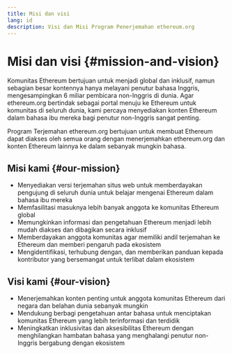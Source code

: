 ```yaml
---
title: Misi dan visi
lang: id
description: Visi dan Misi Program Penerjemahan ethereum.org
---
```


# Misi dan visi {#mission-and-vision}

Komunitas Ethereum bertujuan untuk menjadi global dan inklusif, namun sebagian besar kontennya hanya melayani penutur bahasa Inggris, mengesampingkan 6 miliar pembicara non-Inggris di dunia. Agar ethereum.org bertindak sebagai portal menuju ke Ethereum untuk komunitas di seluruh dunia, kami percaya menyediakan konten Ethereum dalam bahasa ibu mereka bagi penutur non-Inggris sangat penting.

Program Terjemahan ethereum.org bertujuan untuk membuat Ethereum dapat diakses oleh semua orang dengan menerjemahkan ethereum.org dan konten Ethereum lainnya ke dalam sebanyak mungkin bahasa.

## Misi kami {#our-mission}

- Menyediakan versi terjemahan situs web untuk memberdayakan pengujung di seluruh dunia untuk belajar mengenai Ethereum dalam bahasa ibu mereka
- Memfasilitasi masuknya lebih banyak anggota ke komunitas Ethereum global
- Memungkinkan informasi dan pengetahuan Ethereum menjadi lebih mudah diakses dan dibagikan secara inklusif
- Memberdayakan anggota komunitas agar memiliki andil terjemahan ke Ethereum dan memberi pengaruh pada ekosistem
- Mengidentifikasi, terhubung dengan, dan memberikan panduan kepada kontributor yang bersemangat untuk terlibat dalam ekosistem

## Visi kami {#our-vision}

- Menerjemahkan konten penting untuk anggota komunitas Ethereum dari negara dan belahan dunia sebanyak mungkin
- Mendukung berbagi pengetahuan antar bahasa untuk menciptakan komunitas Ethereum yang lebih terinformasi dan terdidik
- Meningkatkan inklusivitas dan aksesibilitas Ethereum dengan menghilangkan hambatan bahasa yang menghalangi penutur non-Inggris bergabung dengan ekosistem
